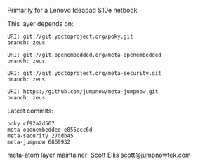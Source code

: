 Primarily for a Lenovo Ideapad S10e netbook

This layer depends on:

    URI: git://git.yoctoproject.org/poky.git
    branch: zeus

    URI: git://git.openembedded.org/meta-openembedded
    branch: zeus

    URI: git://git.yoctoproject.org/meta-security.git
    branch: zeus

    URI: https://github.com/jumpnow/meta-jumpnow.git
    branch: zeus


Latest commits:

    poky cf92a2d567
    meta-openembedded e855ecc6d
    meta-security 27ddb45
    meta-jumpnow 6869932


meta-atom layer maintainer: Scott Ellis <scott@jumpnowtek.com>
